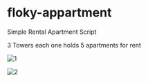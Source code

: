 # floky-appartment
Simple Rental Apartment Script


3 Towers each one holds 5 apartments for rent 


![1](https://user-images.githubusercontent.com/80961359/196482374-4cde83a6-aa44-49f3-9a57-e9de919432c8.png)

![2](https://user-images.githubusercontent.com/80961359/196482738-0a6ad951-1cf6-4509-9534-a955c7126e11.png)
